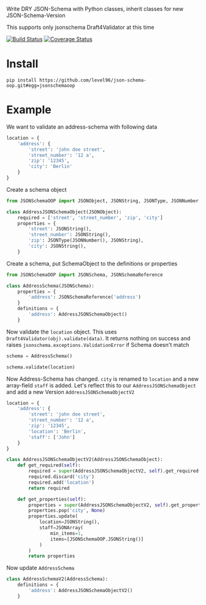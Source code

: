 Write DRY JSON-Schema with Python classes, inherit classes for new JSON-Schema-Version

This supports only jsonschema Draft4Validator at this time

[![Build Status](https://travis-ci.org/level96/json-schema-oop.svg?branch=master)](https://travis-ci.org/level96/json-schema-oop)
[![Coverage Status](https://coveralls.io/repos/github/level96/json-schema-oop/badge.svg?branch=master)](https://coveralls.io/github/level96/json-schema-oop?branch=master)



# Install

    pip install https://github.com/level96/json-schema-oop.git#egg=jsonschemaoop

# Example

We want to validate an address-schema with following data


```python
location = {
    'address': {
        'street': 'john doe street',
        'street_number': '12 a',
        'zip': '12345',
        'city': 'Berlin'
    }
}
```


Create a schema object

```python
from JSONSchemaOOP import JSONObject, JSONString, JSONType, JSONNumber

class AddressJSONSchemaObject(JSONObject):
    required = ['street', 'street_number', 'zip', 'city']
    properties = {
        'street': JSONString(),
        'street_number': JSONString(),
        'zip': JSONType(JSONNumber(), JSONString),
        'city': JSONString(),
    }
```

Create a schema, put SchemaObject to the definitions or properties


```python
from JSONSchemaOOP import JSONSchema, JSONSchemaReference

class AddressSchema(JSONSchema):
    properties = {
        'address': JSONSchemaReference('address')
    }
    definitions = {
        'address': AddressJSONSchemaObject()
    }
```

Now validate the `location` object.
This uses `Draft4Validator(obj).validate(data)`. It returns nothing on success and raises `jsonschema.exceptions.ValidationError` if Schema doesn't match

```python
schema = AddressSchema()

schema.validate(location)
```


Now Address-Schema has changed. `city` is renamed to `location` and a new array-field `staff` is added.
Let's reflect this to our `AddressJSONSchemaObject` and add a new Version `AddressJSONSchemaObjectV2`

```Python
location = {
    'address': {
        'street': 'john doe street',
        'street_number': '12 a',
        'zip': '12345',
        'location': 'Berlin',
        'staff': ['John']
    }
}
```

```python
class AddressJSONSchemaObjectV2(AddressJSONSchemaObject):
    def get_required(self):
        required = super(AddressJSONSchemaObjectV2, self).get_required()
        required.discard('city')
        required.add('location')
        return required

    def get_properties(self):
        properties = super(AddressJSONSchemaObjectV2, self).get_properties()
        properties.pop('city', None)
        properties.update(
            location=JSONString(),
            staff=JSONArray(
                min_items=1,
                items=[JSONSchemaOOP.JSONString()]
            )
        )
        return properties

```

Now update `AddressSchema`

```python
class AddressSchemaV2(AddressSchema):
    definitions = {
        'address': AddressJSONSchemaObjectV2()
    }
```

